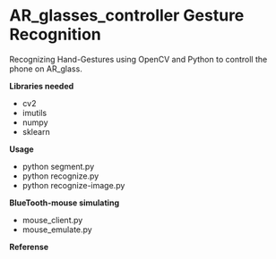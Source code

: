 # AR_glasses_controller Gesture Recognition

Recognizing Hand-Gestures using OpenCV and Python to controll the phone on AR_glass.

**Libraries needed**
* cv2
* imutils
* numpy
* sklearn

**Usage**
* python segment.py
* python recognize.py
* python recognize-image.py

**BlueTooth-mouse simulating**
* mouse_client.py
* mouse_emulate.py

**Referense**


[1]: https://gogul.dev/software/hand-gesture-recognition-p1/ (Hand Gesture Recognition using Python and OpenCV - Part 1)
[2]: https://gogul.dev/software/hand-gesture-recognition-p2/ (Hand Gesture Recognition using Python and OpenCV - Part 2)
